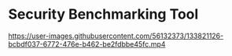 # Security Benchmarking Tool

https://user-images.githubusercontent.com/56132373/133821126-bcbdf037-6772-476e-b462-be2fdbbe45fc.mp4

